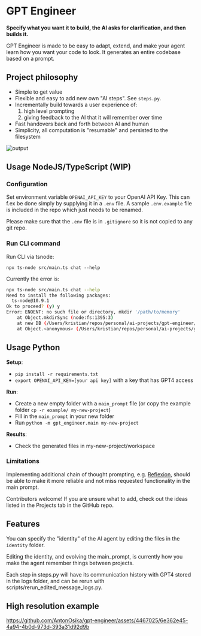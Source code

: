 # GPT Engineer
**Specify what you want it to build, the AI asks for clarification, and then builds it.**

GPT Engineer is made to be easy to adapt, extend, and make your agent learn how you want your code to look. It generates an entire codebase based on a prompt. 

## Project philosophy
- Simple to get value
- Flexible and easy to add new own "AI steps". See `steps.py`.
- Incrementally build towards a user experience of:
  1. high level prompting
  2. giving feedback to the AI that it will remember over time
- Fast handovers back and forth between AI and human
- Simplicity, all computation is "resumable" and persisted to the filesystem



![output](https://github.com/AntonOsika/gpt-engineer/assets/4467025/a6938d43-2ac1-4cf1-98d1-93eea1bdfce4)

## Usage NodeJS/TypeScript (WIP)

### Configuration

Set environment variable `OPENAI_API_KEY` to your OpenAI API Key. 
This can f.ex be done simply by supplying it in a `.env` file.
A sample `.env.example` file is included in the repo which just needs to be renamed.

Please make sure that the `.env` file is in `.gitignore` so it is not copied to any git repo. 

### Run CLI command

Run CLI via tsnode:

`npx ts-node src/main.ts chat --help` 

Currently the error is:

```bash
npx ts-node src/main.ts chat --help
Need to install the following packages:
  ts-node@10.9.1
Ok to proceed? (y) y
Error: ENOENT: no such file or directory, mkdir '/path/to/memory'
    at Object.mkdirSync (node:fs:1395:3)
    at new DB (/Users/kristian/repos/personal/ai-projects/gpt-engineer/src/db.ts:9:8)
    at Object.<anonymous> (/Users/kristian/repos/personal/ai-projects/gpt-engineer/src/db.ts:32:11)
```

## Usage Python

**Setup**:
- `pip install -r requirements.txt`
- `export OPENAI_API_KEY=[your api key]` with a key that has GPT4 access

**Run**:
- Create a new empty folder with a `main_prompt` file (or copy the example folder `cp -r example/ my-new-project`)
- Fill in the `main_prompt` in your new folder
- Run `python -m gpt_engineer.main my-new-project`

**Results**:
- Check the generated files in my-new-project/workspace

### Limitations
Implementing additional chain of thought prompting, e.g. [Reflexion](https://github.com/noahshinn024/reflexion), should be able to make it more reliable and not miss requested functionality in the main prompt.

Contributors welcome! If you are unsure what to add, check out the ideas listed in the Projects tab in the GitHub repo.


## Features
You can specify the "identity" of the AI agent by editing the files in the `identity` folder.

Editing the identity, and evolving the main_prompt, is currently how you make the agent remember things between projects.

Each step in steps.py will have its communication history with GPT4 stored in the logs folder, and can be rerun with scripts/rerun_edited_message_logs.py.


## High resolution example

https://github.com/AntonOsika/gpt-engineer/assets/4467025/6e362e45-4a94-4b0d-973d-393a31d92d9b
